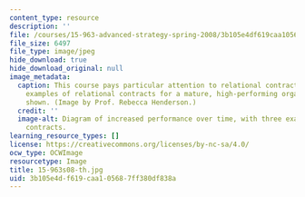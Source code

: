 ```yaml
---
content_type: resource
description: ''
file: /courses/15-963-advanced-strategy-spring-2008/3b105e4df619caa105687ff380df838a_15-963s08-th.jpg
file_size: 6497
file_type: image/jpeg
hide_download: true
hide_download_original: null
image_metadata:
  caption: This course pays particular attention to relational contracts; here, several
    examples of relational contracts for a mature, high-performing organization are
    shown. (Image by Prof. Rebecca Henderson.)
  credit: ''
  image-alt: Diagram of increased performance over time, with three examples of relational
    contracts.
learning_resource_types: []
license: https://creativecommons.org/licenses/by-nc-sa/4.0/
ocw_type: OCWImage
resourcetype: Image
title: 15-963s08-th.jpg
uid: 3b105e4d-f619-caa1-0568-7ff380df838a
---
```

